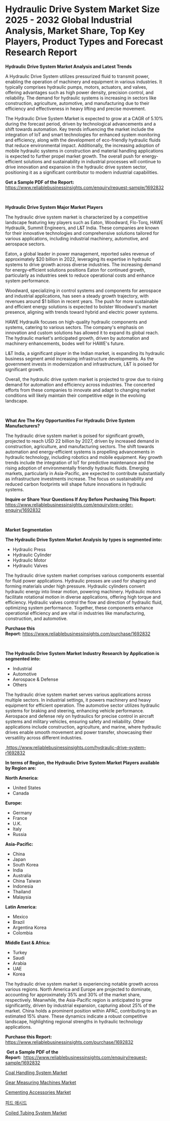 <p><h1>Hydraulic Drive System Market Size 2025 - 2032 Global Industrial Analysis, Market Share, Top Key Players, Product Types and Forecast Research Report</h1></p><p><strong>Hydraulic Drive System Market Analysis and Latest Trends</strong></p>
<p><p>A Hydraulic Drive System utilizes pressurized fluid to transmit power, enabling the operation of machinery and equipment in various industries. It typically comprises hydraulic pumps, motors, actuators, and valves, offering advantages such as high power density, precision control, and reliability. The demand for hydraulic systems is increasing in sectors like construction, agriculture, automotive, and manufacturing due to their efficiency and effectiveness in heavy lifting and precise movement.</p><p>The Hydraulic Drive System Market is expected to grow at a CAGR of 5.10% during the forecast period, driven by technological advancements and a shift towards automation. Key trends influencing the market include the integration of IoT and smart technologies for enhanced system monitoring and efficiency, along with the development of eco-friendly hydraulic fluids that reduce environmental impact. Additionally, the increasing adoption of mobile hydraulic systems in construction and material handling applications is expected to further propel market growth. The overall push for energy-efficient solutions and sustainability in industrial processes will continue to drive innovation and expansion in the hydraulic drive system sector, positioning it as a significant contributor to modern industrial capabilities.</p></p>
<p><strong>Get a Sample PDF of the Report:&nbsp;</strong> <a href="https://www.reliablebusinessinsights.com/enquiry/request-sample/1692832?utm_campaign=97&utm_medium=2&utm_source=Github&utm_content=ia&utm_term=16022025&utm_id=hydraulic-drive-system">https://www.reliablebusinessinsights.com/enquiry/request-sample/1692832</a></p>
<p>&nbsp;</p>
<p><strong>Hydraulic Drive System Major Market Players</strong></p>
<p><p>The hydraulic drive system market is characterized by a competitive landscape featuring key players such as Eaton, Woodward, Flo-Torq, HAWE Hydraulik, Summit Engineers, and L&T India. These companies are known for their innovative technologies and comprehensive solutions tailored for various applications, including industrial machinery, automotive, and aerospace sectors.</p><p>Eaton, a global leader in power management, reported sales revenue of approximately $20 billion in 2022, leveraging its expertise in hydraulic systems to drive growth across diverse industries. The increasing demand for energy-efficient solutions positions Eaton for continued growth, particularly as industries seek to reduce operational costs and enhance system performance.</p><p>Woodward, specializing in control systems and components for aerospace and industrial applications, has seen a steady growth trajectory, with revenues around $1 billion in recent years. The push for more sustainable and efficient energy solutions is expected to bolster Woodward's market presence, aligning with trends toward hybrid and electric power systems.</p><p>HAWE Hydraulik focuses on high-quality hydraulic components and systems, catering to various sectors. The company's emphasis on innovation and custom solutions has allowed it to expand its global reach. The hydraulic market's anticipated growth, driven by automation and machinery enhancements, bodes well for HAWE's future.</p><p>L&T India, a significant player in the Indian market, is expanding its hydraulic business segment amid increasing infrastructure developments. As the government invests in modernization and infrastructure, L&T is poised for significant growth.</p><p>Overall, the hydraulic drive system market is projected to grow due to rising demand for automation and efficiency across industries. The concerted efforts from these companies to innovate and adapt to changing market conditions will likely maintain their competitive edge in the evolving landscape.</p></p>
<p>&nbsp;</p>
<p><strong>What Are The Key Opportunities For Hydraulic Drive System Manufacturers?</strong></p>
<p><p>The hydraulic drive system market is poised for significant growth, projected to reach USD 22 billion by 2027, driven by increased demand in construction, agriculture, and manufacturing sectors. The shift towards automation and energy-efficient systems is propelling advancements in hydraulic technology, including robotics and mobile equipment. Key growth trends include the integration of IoT for predictive maintenance and the rising adoption of environmentally friendly hydraulic fluids. Emerging markets, particularly in Asia-Pacific, are expected to contribute substantially as infrastructure investments increase. The focus on sustainability and reduced carbon footprints will shape future innovations in hydraulic systems.</p></p>
<p><strong>Inquire or Share Your Questions If Any Before Purchasing This Report:</strong> <a href="https://www.reliablebusinessinsights.com/enquiry/pre-order-enquiry/1692832?utm_campaign=97&utm_medium=2&utm_source=Github&utm_content=ia&utm_term=16022025&utm_id=hydraulic-drive-system">https://www.reliablebusinessinsights.com/enquiry/pre-order-enquiry/1692832</a></p>
<p>&nbsp;</p>
<p><strong>Market Segmentation</strong></p>
<p><strong>The Hydraulic Drive System Market Analysis by types is segmented into:</strong></p>
<p><ul><li>Hydraulic Press</li><li>Hydraulic Cylinder</li><li>Hydraulic Motor</li><li>Hydraulic Valves</li></ul></p>
<p><p>The hydraulic drive system market comprises various components essential for fluid power applications. Hydraulic presses are used for shaping and forming materials under high pressure. Hydraulic cylinders convert hydraulic energy into linear motion, powering machinery. Hydraulic motors facilitate rotational motion in diverse applications, offering high torque and efficiency. Hydraulic valves control the flow and direction of hydraulic fluid, optimizing system performance. Together, these components enhance operational efficiency and are vital in industries like manufacturing, construction, and automotive.</p></p>
<p><strong>Purchase this Report:&nbsp;</strong><a href="https://www.reliablebusinessinsights.com/purchase/1692832?utm_campaign=97&utm_medium=2&utm_source=Github&utm_content=ia&utm_term=16022025&utm_id=hydraulic-drive-system">https://www.reliablebusinessinsights.com/purchase/1692832</a></p>
<p>&nbsp;</p>
<p><strong>The Hydraulic Drive System Market Industry Research by Application is segmented into:</strong></p>
<p><ul><li>Industrial</li><li>Automotive</li><li>Aerospace & Defense</li><li>Others</li></ul></p>
<p><p>The hydraulic drive system market serves various applications across multiple sectors. In industrial settings, it powers machinery and heavy equipment for efficient operation. The automotive sector utilizes hydraulic systems for braking and steering, enhancing vehicle performance. Aerospace and defense rely on hydraulics for precise control in aircraft systems and military vehicles, ensuring safety and reliability. Other applications include construction, agriculture, and marine, where hydraulic drives enable smooth movement and power transfer, showcasing their versatility across different industries.</p></p>
<p><a href="https://www.reliablebusinessinsights.com/hydraulic-drive-system-r1692832?utm_campaign=97&utm_medium=2&utm_source=Github&utm_content=ia&utm_term=16022025&utm_id=hydraulic-drive-system">&nbsp;https://www.reliablebusinessinsights.com/hydraulic-drive-system-r1692832</a></p>
<p><strong>In terms of Region, the Hydraulic Drive System Market Players available by Region are:</strong></p>
<p>
    <p> <strong> North America: </strong>
        <ul>
            <li>United States</li>
            <li>Canada</li>
        </ul>
        </p> 
    <p> <strong> Europe: </strong>
        <ul>
            <li>Germany</li>
            <li>France</li>
            <li>U.K.</li>
            <li>Italy</li>
            <li>Russia</li>
        </ul>
        </p> 
    <p> <strong> Asia-Pacific: </strong>
        <ul>
            <li>China</li>
            <li>Japan</li>
            <li>South Korea</li>
            <li>India</li>
            <li>Australia</li>
            <li>China Taiwan</li>
            <li>Indonesia</li>
            <li>Thailand</li>
            <li>Malaysia</li>
        </ul>
        </p> 
    <p> <strong> Latin America: </strong>
        <ul>
            <li>Mexico</li>
            <li>Brazil</li>
            <li>Argentina Korea</li>
            <li>Colombia</li>
        </ul>
        </p> 
    <p> <strong> Middle East & Africa: </strong>
        <ul>
            <li>Turkey</li>
            <li>Saudi</li>
            <li>Arabia</li>
            <li>UAE</li>
            <li>Korea</li>
        </ul>
    </p>
    </p>
<p><p>The hydraulic drive system market is experiencing notable growth across various regions. North America and Europe are projected to dominate, accounting for approximately 35% and 30% of the market share, respectively. Meanwhile, the Asia-Pacific region is anticipated to grow significantly, driven by industrial expansion, capturing about 25% of the market. China holds a prominent position within APAC, contributing to an estimated 15% share. These dynamics indicate a robust competitive landscape, highlighting regional strengths in hydraulic technology applications.</p></p>
<p><strong>Purchase this Report: </strong><a href="https://www.reliablebusinessinsights.com/purchase/1692832?utm_campaign=97&utm_medium=2&utm_source=Github&utm_content=ia&utm_term=16022025&utm_id=hydraulic-drive-system">https://www.reliablebusinessinsights.com/purchase/1692832</a></p>
<p>&nbsp;<strong>Get a Sample PDF of the Report:&nbsp;&nbsp;</strong><a href="https://www.reliablebusinessinsights.com/enquiry/request-sample/1692832?utm_campaign=97&utm_medium=2&utm_source=Github&utm_content=ia&utm_term=16022025&utm_id=hydraulic-drive-system">https://www.reliablebusinessinsights.com/enquiry/request-sample/1692832</a></p>
<p><strong></strong></p>
<p><p><a href="https://github.com/sderolza/Market-Research-Report-List-1/blob/main/coal-handling-system-market.md?utm_campaign=97&utm_medium=2&utm_source=Github&utm_content=ia&utm_term=16022025&utm_id=hydraulic-drive-system">Coal Handling System Market</a></p><p><a href="https://github.com/mupumafrhad/Market-Research-Report-List-1/blob/main/gear-measuring-machines-market.md?utm_campaign=97&utm_medium=2&utm_source=Github&utm_content=ia&utm_term=16022025&utm_id=hydraulic-drive-system">Gear Measuring Machines Market</a></p><p><a href="https://github.com/cornuznwazue/Market-Research-Report-List-1/blob/main/cementing-accessories-market.md?utm_campaign=97&utm_medium=2&utm_source=Github&utm_content=ia&utm_term=16022025&utm_id=hydraulic-drive-system">Cementing Accessories Market</a></p><p><a href="https://github.com/sougarounis/Market-Research-Report-List-7/blob/main/414346237420.md?utm_campaign=97&utm_medium=2&utm_source=Github&utm_content=ia&utm_term=16022025&utm_id=hydraulic-drive-system">피드 애시드</a></p><p><a href="https://github.com/darusesrak/Market-Research-Report-List-1/blob/main/coiled-tubing-system-market.md?utm_campaign=97&utm_medium=2&utm_source=Github&utm_content=ia&utm_term=16022025&utm_id=hydraulic-drive-system">Coiled Tubing System Market</a></p></p>